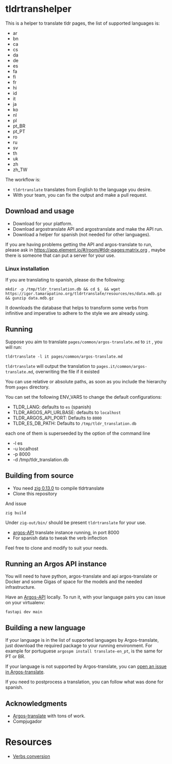 # tldrtranshelper

This is a helper to translate tldr pages, the list of supported languages is:

* ar  
* bn  
* ca  
* cs  
* da  
* de  
* es  
* fa  
* fi  
* fr  
* hi  
* id  
* it  
* ja  
* ko  
* nl  
* pl  
* pt_BR  
* pt_PT  
* ro  
* ru  
* sv  
* th  
* uk  
* zh  
* zh_TW

The workflow is:
 * `tldrtranslate` translates from English to the language you desire.
 * With your team, you can fix the output and make a pull request.

## Download and usage

 * Download for your platform.
 * Download argostranslate API and argostranslate and make the API run.
 * Download a helper for spanish (not needed for other languages).

If you are having problems getting the API and argos-translate to run, please ask 
in https://app.element.io/#/room/#tldr-pages:matrix.org , maybe there is someone
that can put a server for your use.

### Linux installation

If you are translating to spanish, please do the following:
```
mkdir -p /tmp/tldr_translation.db && cd $_ && wget https://igor.tamarapatino.org/tldrtranslate/resources/es/data.mdb.gz && gunzip data.mdb.gz
```

It downloads the database that helps to transform some verbs from infinitive and imperative to adhere to the style we are already using.

## Running

Suppose you aim to translate `pages/common/argos-translate.md` to `it` , you will run:

``` 
tldrtranslate -l it pages/common/argos-translate.md
```

`tldrtranslate` will output the translation to `pages.it/common/argos-translate.md`, overwriting the file if it existed

You can use relative or absolute paths, as soon as you include the hierarchy from `pages` directory.

You can set the following ENV_VARS to change the default configurations:
*  TLDR_LANG: defaults to `es` (spanish) 
*  TLDR_ARGOS_API_URLBASE: defaults to `localhost`
*  TLDR_ARGOS_API_PORT: Defaults to `8000`
*  TLDR_ES_DB_PATH: Defaults to `/tmp/tldr_translation.db`

each one of them is superseeded by the option of the command line

* -l es
* -u localhost
* -p 8000
* -d /tmp/tldr_translation.db

## Building from source

* You need [zig 0.13.0](https://ziglang.org/download/) to compile tldrtranslate
* Clone this repository

And issue

```
zig build
```

Under `zig-out/bin/` should be present `tldrtranslate` for your use.

* [argos-API](https://github.com/Jaro-c/Argos-API) translate instance running, in port 8000
* For spanish data to tweak the verb inflection

Feel free to clone and modify to suit your needs.

## Running an Argos API instance

You will need to have python, argos-translate and api argos-translate or Docker and some Gigas of space for the models and the needed infrastructure.

Have an [Argos-API](https://github.com/Jaro-c/Argos-API) locally. To run it, with your
language pairs you can issue on your virtualenv:

```
fastapi dev main
```

## Building a new language

If your language is in the list of supported languages by Argos-translate, just download the required package to your running environment.  For example for portuguese `argospm install translate-en_pt`, is the same for PT or BR.

If your language is not supported by Argos-translate, you can [open an issue in Argos-translate](https://github.com/argosopentech/argos-translate/discussions/91).

If you need to postprocess a translation, you can follow what was done for spanish.


## Acknowledgments

* [Argos-translate](https://github.com/argosopentech/argos-translate) with tons of work.
* Compjugador

# Resources

* [Verbs conversion](https://igor.tamarapatino.org/tldrtranslate/resources/es/data.mdb.gz)
